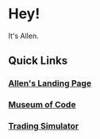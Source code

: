 # Hey!
It's Allen.

## Quick Links
### [Allen's Landing Page](https://yilunallenchen.github.io/)
### [Museum of Code](https://yilunallenchen.github.io/museum_of_code/)
### [Trading Simulator](https://tradingsim.allenchen.dev/)

